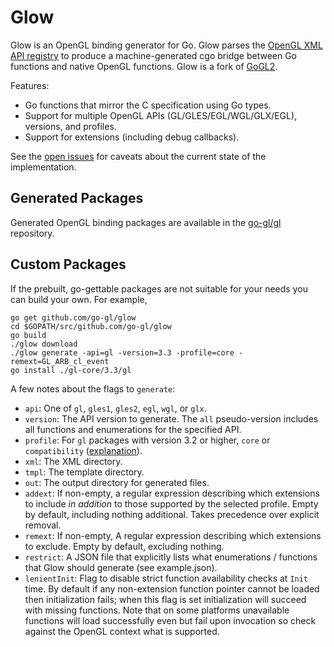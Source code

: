 Glow
====

Glow is an OpenGL binding generator for Go. Glow parses the [OpenGL XML API registry](https://cvs.khronos.org/svn/repos/ogl/trunk/doc/registry/public/api/) to produce a machine-generated cgo bridge between Go functions and native OpenGL functions. Glow is a fork of [GoGL2](https://github.com/chsc/gogl2).

Features:
- Go functions that mirror the C specification using Go types.
- Support for multiple OpenGL APIs (GL/GLES/EGL/WGL/GLX/EGL), versions, and profiles.
- Support for extensions (including debug callbacks).

See the [open issues](https://github.com/go-gl/glow/issues) for caveats about the current state of the implementation.

Generated Packages
------------------

Generated OpenGL binding packages are available in the [go-gl/gl](https://github.com/go-gl/gl) repository.

Custom Packages
---------------

If the prebuilt, go-gettable packages are not suitable for your needs you can build your own. For example,

    go get github.com/go-gl/glow
    cd $GOPATH/src/github.com/go-gl/glow
    go build
    ./glow download
    ./glow generate -api=gl -version=3.3 -profile=core -remext=GL_ARB_cl_event
    go install ./gl-core/3.3/gl

A few notes about the flags to `generate`:
- `api`: One of `gl`, `gles1`, `gles2`, `egl`, `wgl`, or `glx`.
- `version`: The API version to generate. The `all` pseudo-version includes all functions and enumerations for the specified API.
- `profile`: For `gl` packages with version 3.2 or higher, `core` or `compatibility` ([explanation](http://www.opengl.org/wiki/Core_And_Compatibility_in_Contexts)).
- `xml`: The XML directory.
- `tmpl`: The template directory.
- `out`: The output directory for generated files.
- `addext`: If non-empty, a regular expression describing which extensions to include _in addition_ to those supported by the selected profile. Empty by default, including nothing additional. Takes precedence over explicit removal.
- `remext`: If non-empty, A regular expression describing which extensions to exclude. Empty by default, excluding nothing.
- `restrict`: A JSON file that explicitly lists what enumerations / functions that Glow should generate (see example.json).
- `lenientInit`: Flag to disable strict function availability checks at `Init` time. By default if any non-extension function pointer cannot be loaded then initialization fails; when this flag is set initialization will succeed with missing functions. Note that on some platforms unavailable functions will load successfully even but fail upon invocation so check against the OpenGL context what is supported.
